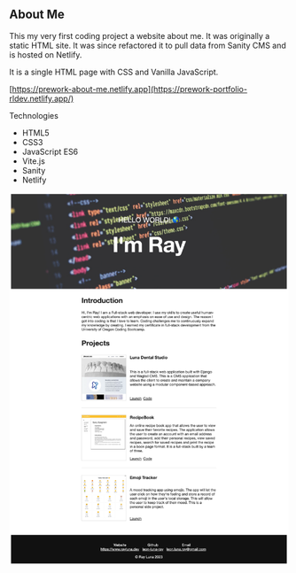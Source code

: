 ## About Me
This my very first coding project a website about me. It was originally a static HTML site.
It was since refactored it to pull data from Sanity CMS and is hosted on Netlify.

It is a single HTML page with CSS and Vanilla JavaScript.

[https://prework-about-me.netlify.app](https://prework-portfolio-rldev.netlify.app/)

Technologies
- HTML5
- CSS3
- JavaScript ES6
- Vite.js
- Sanity
- Netlify

![Screenshot](./public/img/pwam-screenshot.png)
